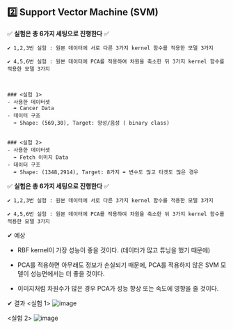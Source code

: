## 2️⃣ Support Vector Machine (SVM)



  ✅ **실험은 총 6가지 세팅으로 진행한다** ✅

    ✔ 1,2,3번 실험 : 원본 데이터에 서로 다른 3가지 kernel 함수를 적용한 모델 3가지 

    ✔ 4,5,6번 실험 : 원본 데이터에 PCA를 적용하여 차원을 축소한 뒤 3가지 kernel 함수를 적용한 모델 3가지
    
    
    
    ### <실험 1>
    - 사용한 데이터셋
      ➡ Cancer Data
    - 데이터 구조 
      ➡ Shape: (569,30), Target: 양성/음성 ( binary class)


    ### <실험 2> 
    - 사용한 데이터셋
      ➡ Fetch 이미지 Data
    - 데이터 구조 
      ➡ Shape: (1348,2914), Target: 8가지 ➡ 변수도 많고 타겟도 많은 경우


  ✅ **실험은 총 6가지 세팅으로 진행한다** ✅

    ✔ 1,2,3번 실험 : 원본 데이터에 서로 다른 3가지 kernel 함수를 적용한 모델 3가지 
    
    ✔ 4,5,6번 실험 : 원본 데이터에 PCA를 적용하여 차원을 축소한 뒤 3가지 kernel 함수를 적용한 모델 3가지
    
 
 
 
  ✔ 예상
  - RBF kernel이 가장 성능이 좋을 것이다. (데이터가 많고 튜닝을 했기 때문에)
  
  - PCA를 적용하면 아무래도 정보가 손실되기 때문에, PCA를 적용하지 않은 SVM 모델이 성능면에서는 더 좋을 것이다. 
  
  - 이미지처럼 차원수가 많은 경우 PCA가 성능 향상 또는 속도에 영향을 줄 것이다. 
  
  
  
  ✔ 결과
  <실험 1>
  ![image](https://user-images.githubusercontent.com/67623921/199640397-5e76082c-d038-4840-913a-b9f1ac0d8179.png)
  
  <실험 2>
  ![image](https://user-images.githubusercontent.com/67623921/199640432-47df5bed-2962-475a-9977-eee55c20cd77.png)

  
  
